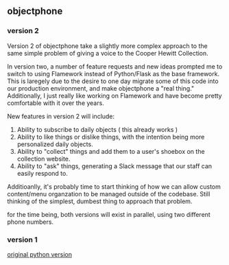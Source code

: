 ## objectphone

### version 2

Version 2 of objectphone take a slightly more complex approach to the same simple problem of giving a voice to the Cooper Hewitt Collection. 

In version two, a number of feature requests and new ideas prompted me to switch to using Flamework instead of Python/Flask as the base framework. This is laregely due to the desire to one day migrate some of this code into our production environment, and make objectphone a "real thing." Additionally, I just really like working on Flamework and have become pretty comfortable with it over the years.

New features in version 2 will include:

1. Ability to subscribe to daily objects ( this already works )
2. Ability to like things or dislike things, with the intention being more personalized daily objects.
3. Ability to "collect" things and add them to a user's shoebox on the collection website.
4. Ability to "ask" things, generating a Slack message that our staff can easily respond to.

Additioanlly, it's probably time to start thinking of how we can allow custom content/menu organzation to be managed outside of the codebase. Still thinking of the simplest, dumbest thing to approach that problem.

for the time being, both versions will exist in parallel, using two different phone numbers.

### version 1

[original python version](https://github.com/cooperhewitt/objectphone/tree/python-phone)


